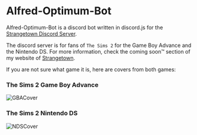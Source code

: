 # Alfred-Optimum-Bot

Alfred-Optimum-Bot is a discord bot written in discord.js for the [Strangetown Discord Server](https://discord.gg/dqfrTaerB6).

The discord server is for fans of `The Sims 2` for the Game Boy Advance and the Nintendo DS. For more information, check the coming soon:tm: section of my website of [Strangetown](https://supersaiyajinstackz.github.io/strangetown).

If you are not sure what game it is, here are covers from both games:

### The Sims 2 Game Boy Advance
![GBACover](https://github.com/SuperSaiyajinStackZ/Alfred-Optimum-Bot/blob/main/resources/GBACover.png)

### The Sims 2 Nintendo DS
![NDSCover](https://github.com/SuperSaiyajinStackZ/Alfred-Optimum-Bot/blob/main/resources/NDSCover.png)